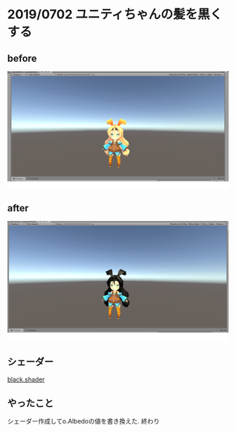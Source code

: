# 2019/0702 ユニティちゃんの髪を黒くする

## before
![before](./image/before.png "サンプル")

## after
![after](./image/after.png "サンプル")

## シェーダー

[black.shader](../../black.shader)

## やったこと

シェーダー作成してo.Albedoの値を書き換えた. 終わり
